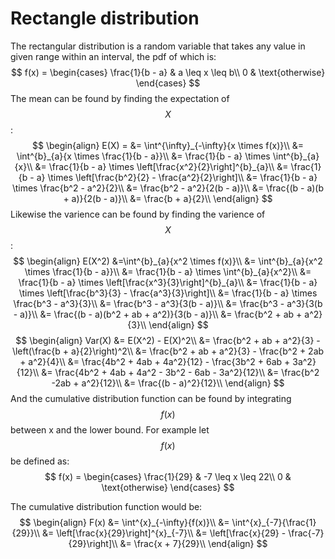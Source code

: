 # Rectangle distribution
The rectangular distribution is a random variable that takes any value in given range within an interval, the pdf of which is:
$$
f(x) = 
\begin{cases}
\frac{1}{b - a} & a \leq x \leq b\\
0 & \text{otherwise}
\end{cases}
$$
The mean can be found by finding the expectation of $$X$$:
$$
\begin{align}
E(X) = &= \int^{\infty}_{-\infty}{x \times f(x)}\\
&= \int^{b}_{a}{x \times \frac{1}{b - a}}\\
&= \frac{1}{b - a} \times \int^{b}_{a}{x}\\
&= \frac{1}{b - a} \times \left[\frac{x^2}{2}\right]^{b}_{a}\\
&= \frac{1}{b - a} \times \left[\frac{b^2}{2} - \frac{a^2}{2}\right]\\
&= \frac{1}{b - a} \times \frac{b^2 - a^2}{2}\\
&= \frac{b^2 - a^2}{2(b - a)}\\
&= \frac{(b - a)(b + a)}{2(b - a)}\\
&= \frac{b + a}{2}\\
\end{align}
$$
Likewise the varience can be found by finding the varience of $$X$$:
$$
\begin{align}
E(X^2)
&=\int^{b}_{a}{x^2 \times f(x)}\\
&= \int^{b}_{a}{x^2 \times \frac{1}{b - a}}\\
&= \frac{1}{b - a} \times \int^{b}_{a}{x^2}\\
&= \frac{1}{b - a} \times \left[\frac{x^3}{3}\right]^{b}_{a}\\
&= \frac{1}{b - a} \times \left[\frac{b^3}{3} - \frac{a^3}{3}\right]\\
&= \frac{1}{b - a} \times \frac{b^3 - a^3}{3}\\
&= \frac{b^3 - a^3}{3(b - a)}\\
&= \frac{b^3 - a^3}{3(b - a)}\\
&= \frac{(b - a)(b^2 + ab + a^2)}{3(b - a)}\\
&= \frac{b^2 + ab + a^2}{3}\\
\end{align}
$$
$$
\begin{align}
Var(X) 
&= E(X^2) - E(X)^2\\
&= \frac{b^2 + ab + a^2}{3} - \left(\frac{b + a}{2}\right)^2\\
&= \frac{b^2 + ab + a^2}{3} - \frac{b^2 + 2ab + a^2}{4}\\
&= \frac{4b^2 + 4ab + 4a^2}{12} - \frac{3b^2 + 6ab + 3a^2}{12}\\
&= \frac{4b^2 + 4ab + 4a^2 - 3b^2 - 6ab - 3a^2}{12}\\
&= \frac{b^2 -2ab + a^2}{12}\\
&= \frac{(b - a)^2}{12}\\
\end{align}
$$
And the cumulative distribution function can be found by integrating $$f(x)$$ between x and the lower bound. For example let $$f(x)$$ be defined as:
$$
f(x) = 
\begin{cases}
\frac{1}{29} & -7 \leq x \leq 22\\
0 & \text{otherwise}
\end{cases}
$$

The cumulative distribution function would be:
$$
\begin{align}
F(x) 
&= \int^{x}_{-\infty}{f(x)}\\
&= \int^{x}_{-7}{\frac{1}{29}}\\
&= \left[\frac{x}{29}\right]^{x}_{-7}\\
&= \left[\frac{x}{29} - \frac{-7}{29}\right]\\
&= \frac{x + 7}{29}\\
\end{align}
$$